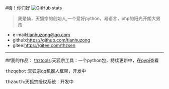 #嗨！你们好
![GitHub stats](https://github-readme-stats.vercel.app/api?username=tianhuzong&show_icons=true&theme=aura)
>我是仙，天狐宗的创始人,一个爱好python，易语言，php的阳光开朗大男孩
 - e-mail:tianhuzong@qq.com
 - github:https://github.com/tianhuzong
 -  gitee:https://gitee.com/thzsen
- - -
##我的作品：
[thztools](https://github.com/tianhuzong/thztools):天狐宗工具：一个python包，持续更新中，在[pypi](https://pypi.org/project/thztools/)查看

<kbd>thzqqbot</kbd>:天狐宗qq机器人框架，开发中

<kbd>thzauth</kbd>:天狐宗授权系统：开发中
